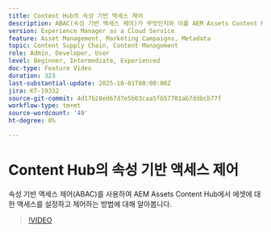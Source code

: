 ```yaml
---
title: Content Hub의 속성 기반 액세스 제어
description: ABAC(속성 기반 액세스 제어)가 무엇인지와 이를 AEM Assets Content Hub에 맞게 구성하는 방법에 대해 알아봅니다.
version: Experience Manager as a Cloud Service
feature: Asset Management, Marketing Campaigns, Metadata
topic: Content Supply Chain, Content Management
role: Admin, Developer, User
level: Beginner, Intermediate, Experienced
doc-type: Feature Video
duration: 323
last-substantial-update: 2025-10-01T00:00:00Z
jira: KT-19332
source-git-commit: 4d17b28ed67d7e5b03caa5fb57701ab7ddbcb77f
workflow-type: tm+mt
source-wordcount: '49'
ht-degree: 0%

---
```



# Content Hub의 속성 기반 액세스 제어

속성 기반 액세스 제어(ABAC)를 사용하여 AEM Assets Content Hub에서 에셋에 대한 액세스를 설정하고 제어하는 방법에 대해 알아봅니다.

>[!VIDEO](https://video.tv.adobe.com/v/3475413/?learn=on&enablevpops)
